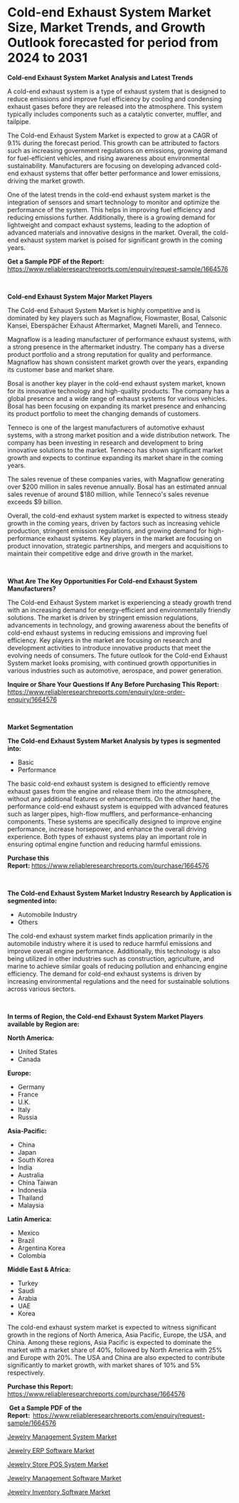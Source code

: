 <p><h1>Cold-end Exhaust System Market Size, Market Trends, and Growth Outlook forecasted for period from 2024 to 2031</h1></p><p><strong>Cold-end Exhaust System Market Analysis and Latest Trends</strong></p>
<p><p>A cold-end exhaust system is a type of exhaust system that is designed to reduce emissions and improve fuel efficiency by cooling and condensing exhaust gases before they are released into the atmosphere. This system typically includes components such as a catalytic converter, muffler, and tailpipe.</p><p>The Cold-end Exhaust System Market is expected to grow at a CAGR of 9.1% during the forecast period. This growth can be attributed to factors such as increasing government regulations on emissions, growing demand for fuel-efficient vehicles, and rising awareness about environmental sustainability. Manufacturers are focusing on developing advanced cold-end exhaust systems that offer better performance and lower emissions, driving the market growth.</p><p>One of the latest trends in the cold-end exhaust system market is the integration of sensors and smart technology to monitor and optimize the performance of the system. This helps in improving fuel efficiency and reducing emissions further. Additionally, there is a growing demand for lightweight and compact exhaust systems, leading to the adoption of advanced materials and innovative designs in the market. Overall, the cold-end exhaust system market is poised for significant growth in the coming years.</p></p>
<p><strong>Get a Sample PDF of the Report:&nbsp;</strong> <a href="https://www.reliableresearchreports.com/enquiry/request-sample/1664576">https://www.reliableresearchreports.com/enquiry/request-sample/1664576</a></p>
<p>&nbsp;</p>
<p><strong>Cold-end Exhaust System Major Market Players</strong></p>
<p><p>The Cold-end Exhaust System Market is highly competitive and is dominated by key players such as Magnaflow, Flowmaster, Bosal, Calsonic Kansei, Eberspächer Exhaust Aftermarket, Magneti Marelli, and Tenneco. </p><p>Magnaflow is a leading manufacturer of performance exhaust systems, with a strong presence in the aftermarket industry. The company has a diverse product portfolio and a strong reputation for quality and performance. Magnaflow has shown consistent market growth over the years, expanding its customer base and market share.</p><p>Bosal is another key player in the cold-end exhaust system market, known for its innovative technology and high-quality products. The company has a global presence and a wide range of exhaust systems for various vehicles. Bosal has been focusing on expanding its market presence and enhancing its product portfolio to meet the changing demands of customers.</p><p>Tenneco is one of the largest manufacturers of automotive exhaust systems, with a strong market position and a wide distribution network. The company has been investing in research and development to bring innovative solutions to the market. Tenneco has shown significant market growth and expects to continue expanding its market share in the coming years.</p><p>The sales revenue of these companies varies, with Magnaflow generating over $200 million in sales revenue annually. Bosal has an estimated annual sales revenue of around $180 million, while Tenneco's sales revenue exceeds $9 billion.</p><p>Overall, the cold-end exhaust system market is expected to witness steady growth in the coming years, driven by factors such as increasing vehicle production, stringent emission regulations, and growing demand for high-performance exhaust systems. Key players in the market are focusing on product innovation, strategic partnerships, and mergers and acquisitions to maintain their competitive edge and drive growth in the market.</p></p>
<p>&nbsp;</p>
<p><strong>What Are The Key Opportunities For Cold-end Exhaust System Manufacturers?</strong></p>
<p><p>The Cold-end Exhaust System market is experiencing a steady growth trend with an increasing demand for energy-efficient and environmentally friendly solutions. The market is driven by stringent emission regulations, advancements in technology, and growing awareness about the benefits of cold-end exhaust systems in reducing emissions and improving fuel efficiency. Key players in the market are focusing on research and development activities to introduce innovative products that meet the evolving needs of consumers. The future outlook for the Cold-end Exhaust System market looks promising, with continued growth opportunities in various industries such as automotive, aerospace, and power generation.</p></p>
<p><strong>Inquire or Share Your Questions If Any Before Purchasing This Report:</strong> <a href="https://www.reliableresearchreports.com/enquiry/pre-order-enquiry/1664576">https://www.reliableresearchreports.com/enquiry/pre-order-enquiry/1664576</a></p>
<p>&nbsp;</p>
<p><strong>Market Segmentation</strong></p>
<p><strong>The Cold-end Exhaust System Market Analysis by types is segmented into:</strong></p>
<p><ul><li>Basic</li><li>Performance</li></ul></p>
<p><p>The basic cold-end exhaust system is designed to efficiently remove exhaust gases from the engine and release them into the atmosphere, without any additional features or enhancements. On the other hand, the performance cold-end exhaust system is equipped with advanced features such as larger pipes, high-flow mufflers, and performance-enhancing components. These systems are specifically designed to improve engine performance, increase horsepower, and enhance the overall driving experience. Both types of exhaust systems play an important role in ensuring optimal engine function and reducing harmful emissions.</p></p>
<p><strong>Purchase this Report:&nbsp;</strong><a href="https://www.reliableresearchreports.com/purchase/1664576">https://www.reliableresearchreports.com/purchase/1664576</a></p>
<p>&nbsp;</p>
<p><strong>The Cold-end Exhaust System Market Industry Research by Application is segmented into:</strong></p>
<p><ul><li>Automobile Industry</li><li>Others</li></ul></p>
<p><p>The cold-end exhaust system market finds application primarily in the automobile industry where it is used to reduce harmful emissions and improve overall engine performance. Additionally, this technology is also being utilized in other industries such as construction, agriculture, and marine to achieve similar goals of reducing pollution and enhancing engine efficiency. The demand for cold-end exhaust systems is driven by increasing environmental regulations and the need for sustainable solutions across various sectors.</p></p>
<p>&nbsp;</p>
<p><strong>In terms of Region, the Cold-end Exhaust System Market Players available by Region are:</strong></p>
<p>
    <p> <strong> North America: </strong>
        <ul>
            <li>United States</li>
            <li>Canada</li>
        </ul>
        </p> 
    <p> <strong> Europe: </strong>
        <ul>
            <li>Germany</li>
            <li>France</li>
            <li>U.K.</li>
            <li>Italy</li>
            <li>Russia</li>
        </ul>
        </p> 
    <p> <strong> Asia-Pacific: </strong>
        <ul>
            <li>China</li>
            <li>Japan</li>
            <li>South Korea</li>
            <li>India</li>
            <li>Australia</li>
            <li>China Taiwan</li>
            <li>Indonesia</li>
            <li>Thailand</li>
            <li>Malaysia</li>
        </ul>
        </p> 
    <p> <strong> Latin America: </strong>
        <ul>
            <li>Mexico</li>
            <li>Brazil</li>
            <li>Argentina Korea</li>
            <li>Colombia</li>
        </ul>
        </p> 
    <p> <strong> Middle East & Africa: </strong>
        <ul>
            <li>Turkey</li>
            <li>Saudi</li>
            <li>Arabia</li>
            <li>UAE</li>
            <li>Korea</li>
        </ul>
    </p>
    </p>
<p><p>The cold-end exhaust system market is expected to witness significant growth in the regions of North America, Asia Pacific, Europe, the USA, and China. Among these regions, Asia Pacific is expected to dominate the market with a market share of 40%, followed by North America with 25% and Europe with 20%. The USA and China are also expected to contribute significantly to market growth, with market shares of 10% and 5% respectively.</p></p>
<p><strong>Purchase this Report: </strong><a href="https://www.reliableresearchreports.com/purchase/1664576">https://www.reliableresearchreports.com/purchase/1664576</a></p>
<p>&nbsp;<strong>Get a Sample PDF of the Report:&nbsp;&nbsp;</strong><a href="https://www.reliableresearchreports.com/enquiry/request-sample/1664576">https://www.reliableresearchreports.com/enquiry/request-sample/1664576</a></p>
<p><strong></strong></p>
<p><p><a href="https://medium.com/p/2f55ef8ea049/edit">Jewelry Management System Market</a></p><p><a href="https://medium.com/p/13b27c719878/edit">Jewelry ERP Software Market</a></p><p><a href="https://medium.com/p/7687a64d7243/edit">Jewelry Store POS System Market</a></p><p><a href="https://medium.com/p/c58555533a4f/edit">Jewelry Management Software Market</a></p><p><a href="https://medium.com/p/8a29cb41d951/edit">Jewelry Inventory Software Market</a></p></p>